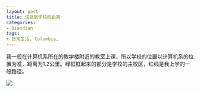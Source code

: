 ```yaml
---
layout: post
title: 住处到学校的距离
categories:
- Diandian
tags:
- 日常生活, Columbia, 
---
```

<p>我一般在计算机系所在的教学楼附近的教室上课，所以学校的位置以计算机系的位置为准，距离为1.2公里。绿框框起来的部分是学校的主校区，红线是我上学的一般路径。 &nbsp;&nbsp;&nbsp;&nbsp;</p>
<p class="edui-filter-align-center"><img src="http://m3.img.srcdd.com/farm4/d/2013/0908/12/1550801CC67EB90E9C4AE99C36847761_B500_900_500_433.PNG" /><br /></p>